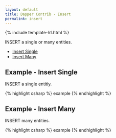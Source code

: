 ```yaml
---
layout: default
title: Dapper Contrib - Insert
permalink: insert
---
```


{% include template-h1.html %}

INSERT a single or many entities.

- [Insert Single](#example---insert-single)
- [Insert Many](#example---insert-single)

## Example - Insert Single
INSERT a single entitiy.

{% highlight csharp %}
example
{% endhighlight %}

## Example - Insert Many
INSERT many entities.

{% highlight csharp %}
example
{% endhighlight %}
